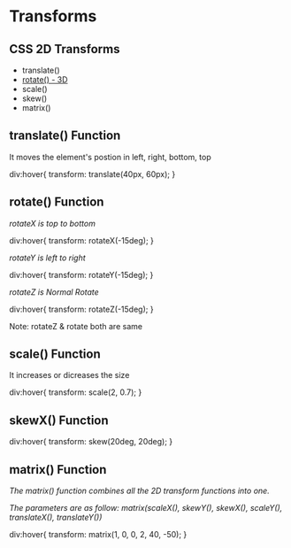 # Transforms

## CSS 2D Transforms

 - translate()
 - [rotate() - 3D](https://www.w3schools.com/css/css3_3dtransforms.asp)
 - scale()
 - skew()
 - matrix()


## translate() Function

It moves the element's postion in left, right, bottom, top

div:hover{
  transform: translate(40px, 60px);
}


## rotate() Function


*rotateX is top to bottom*

div:hover{
  transform: rotateX(-15deg);
}

*rotateY is left to right*

div:hover{
  transform: rotateY(-15deg);
}

*rotateZ is Normal Rotate*

div:hover{
  transform: rotateZ(-15deg);
}

Note: rotateZ & rotate both are same


## scale() Function

It increases or dicreases the size

div:hover{
  transform: scale(2, 0.7);
}


## skewX() Function

div:hover{
  transform: skew(20deg, 20deg);
}


## matrix() Function

*The matrix() function combines all the 2D transform functions into one.*

*The parameters are as follow: matrix(scaleX(), skewY(), skewX(), scaleY(), translateX(), translateY())*

div:hover{
  transform: matrix(1, 0, 0, 2, 40, -50);
}


